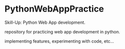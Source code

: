 # PythonWebAppPractice
Skill-Up: Python Web App development.

repository for practicing web app development in python.

implementing features, experimenting with code, etc...
